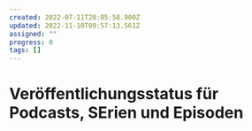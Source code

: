 ```yaml
---
created: 2022-07-11T20:05:58.900Z
updated: 2022-11-10T09:57:13.561Z
assigned: ""
progress: 0
tags: []
---
```


# Veröffentlichungsstatus für Podcasts, SErien und Episoden
